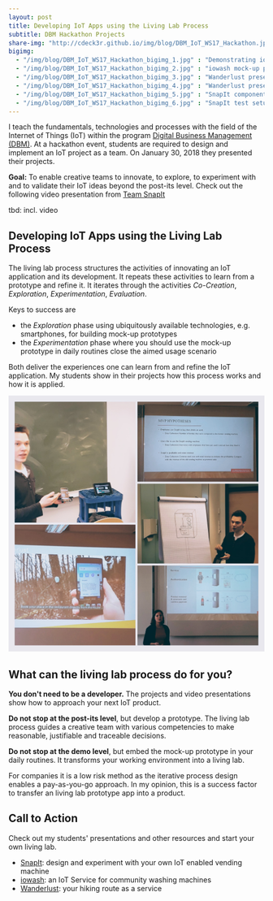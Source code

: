 ```yaml
---
layout: post
title: Developing IoT Apps using the Living Lab Process 
subtitle: DBM Hackathon Projects
share-img: "http://cdeck3r.github.io/img/blog/DBM_IoT_WS17_Hackathon.jpg"
bigimg:
  - "/img/blog/DBM_IoT_WS17_Hackathon_bigimg_1.jpg" : "Demonstrating iowash (2018)"
  - "/img/blog/DBM_IoT_WS17_Hackathon_bigimg_2.jpg" : "iowash mock-up prototype (2018)"
  - "/img/blog/DBM_IoT_WS17_Hackathon_bigimg_3.jpg" : "Wanderlust presentation (2018)"
  - "/img/blog/DBM_IoT_WS17_Hackathon_bigimg_4.jpg" : "Wanderlust presentation (2018)"
  - "/img/blog/DBM_IoT_WS17_Hackathon_bigimg_5.jpg" : "SnapIt components (2018)"
  - "/img/blog/DBM_IoT_WS17_Hackathon_bigimg_6.jpg" : "SnapIt test setup (2018)"
---
```


I teach the fundamentals, technologies and processes with the field of the Internet of Things (IoT) within the program [Digital Business Management (DBM)](http://www.hhz.de/master/digital-business-management/). At a hackathon event, students are required to design and implement an IoT project as a team. On January 30, 2018 they presented their projects.

**Goal:** To enable creative teams to innovate, to explore, to experiment with and to validate their IoT ideas beyond the post-its level. Check out the following video presentation from [Team SnapIt](https://github.com/Snapit-HHZ/snapit-hhz/wiki)

tbd: incl. video

## Developing IoT Apps using the Living Lab Process

The living lab process structures the activities of innovating an IoT application and its development. It repeats these activities to learn from a prototype and refine it. It iterates through the activities _Co-Creation_, _Exploration_, _Experimentation_, _Evaluation_.

Keys to success are
* the _Exploration_ phase using ubiquitously available technologies, e.g. smartphones, for building mock-up prototypes
* the _Experimentation_ phase where you should use the mock-up prototype in daily routines close the aimed usage scenario

Both deliver the experiences one can learn from and refine the IoT application. My students show in their projects how this process works and how it is applied. 

![Presentations at the DBM IoT Hackathon WS 2017](/img/blog/DBM_IoT_WS17_Hackathon.jpg)

## What can the living lab process do for you?

**You don't need to be a developer.** The projects and video presentations show how to approach your next IoT product. 

**Do not stop at the post-its level**, but develop a prototype. The living lab process guides a creative team with various competencies to make reasonable, justifiable and traceable decisions.

**Do not stop at the demo level**, but embed the mock-up prototype in your daily routines. It transforms your working environment into a living lab. 

For companies it is a low risk method as the iterative process design enables a pay-as-you-go approach. 
In my opinion, this is a success factor to transfer an living lab prototype app into a product. 

## Call to Action

Check out my students' presentations and other resources and start your own living lab. 

* [SnapIt](https://github.com/SnapIt-HHZ/snapit-hhz/wiki): design and experiment with your own IoT enabled vending machine
* [iowash](https://github.com/hhzsmartlab/iowash): an IoT Service for community washing machines
* [Wanderlust](https://github.com/nick1000000/Wanderlust/wiki): your hiking route as a service

